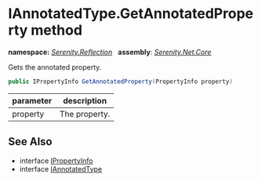 # IAnnotatedType.GetAnnotatedProperty method
**namespace:** *[Serenity.Reflection](../../README.md#serenity.reflection-namespace)*   **assembly**: *[Serenity.Net.Core](../../README.md)*

Gets the annotated property.

```csharp
public IPropertyInfo GetAnnotatedProperty(PropertyInfo property)
```

| parameter | description |
| --- | --- |
| property | The property. |

## See Also

* interface [IPropertyInfo](../IPropertyInfo.md)
* interface [IAnnotatedType](../IAnnotatedType.md)